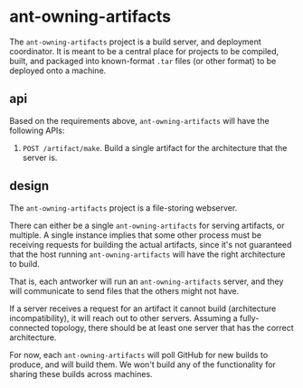 # ant-owning-artifacts

The `ant-owning-artifacts` project is a build server, and deployment
coordinator. It is meant to be a central place for projects to be compiled,
built, and packaged into known-format `.tar` files (or other format) to be
deployed onto a machine.

## api

Based on the requirements above, `ant-owning-artifacts` will have the following
APIs:

1.  `POST /artifact/make`. Build a single artifact for the architecture that the
    server is.

## design

The `ant-owning-artifacts` project is a file-storing webserver.

There can either be a single `ant-owning-artifacts` for serving artifacts, or
multiple. A single instance implies that some other process must be receiving
requests for building the actual artifacts, since it's not guaranteed that the
host running `ant-owning-artifacts` will have the right architecture to build.

That is, each antworker will run an `ant-owning-artifacts` server, and they will
communicate to send files that the others might not have.

If a server receives a request for an artifact it cannot build (architecture
incompatibility), it will reach out to other servers. Assuming a fully-connected
topology, there should be at least one server that has the correct architecture.

For now, each `ant-owning-artifacts` will poll GitHub for new builds to produce,
and will build them. We won't build any of the functionality for sharing these
builds across machines.
